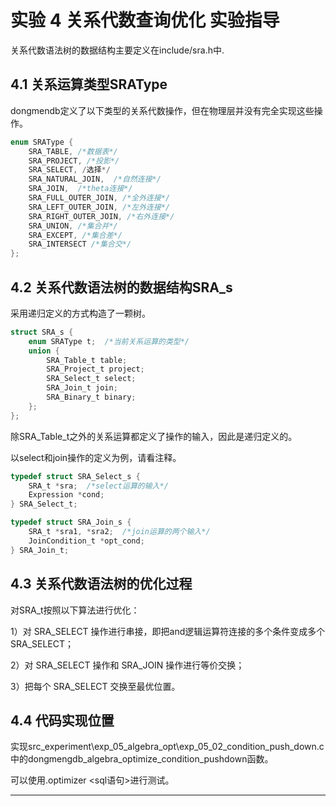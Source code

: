 # 实验 4 关系代数查询优化 实验指导

关系代数语法树的数据结构主要定义在include/sra.h中.
## 4.1 关系运算类型SRAType
dongmendb定义了以下类型的关系代数操作，但在物理层并没有完全实现这些操作。

```c
enum SRAType {
    SRA_TABLE, /*数据表*/
    SRA_PROJECT, /*投影*/
    SRA_SELECT, /选择*/
    SRA_NATURAL_JOIN,  /*自然连接*/
    SRA_JOIN,  /*theta连接*/
    SRA_FULL_OUTER_JOIN, /*全外连接*/
    SRA_LEFT_OUTER_JOIN, /*左外连接*/
    SRA_RIGHT_OUTER_JOIN, /*右外连接*/
    SRA_UNION, /*集合并*/
    SRA_EXCEPT, /*集合差*/
    SRA_INTERSECT /*集合交*/
};
```

## 4.2 关系代数语法树的数据结构SRA_s

采用递归定义的方式构造了一颗树。

```c
struct SRA_s {
    enum SRAType t;  /*当前关系运算的类型*/
    union {
        SRA_Table_t table;
        SRA_Project_t project;
        SRA_Select_t select;
        SRA_Join_t join;
        SRA_Binary_t binary;
    };
};
```

除SRA_Table_t之外的关系运算都定义了操作的输入，因此是递归定义的。

以select和join操作的定义为例，请看注释。

```c
typedef struct SRA_Select_s {
    SRA_t *sra;  /*select运算的输入*/
    Expression *cond;
} SRA_Select_t;

typedef struct SRA_Join_s {
    SRA_t *sra1, *sra2;  /*join运算的两个输入*/
    JoinCondition_t *opt_cond;
} SRA_Join_t;
```

## 4.3 关系代数语法树的优化过程

对SRA_t按照以下算法进行优化：

1）对 SRA_SELECT 操作进行串接，即把and逻辑运算符连接的多个条件变成多个SRA_SELECT；

2）对 SRA_SELECT 操作和 SRA_JOIN 操作进行等价交换；

3）把每个 SRA_SELECT 交换至最优位置。

## 4.4 代码实现位置
实现src_experiment\exp_05_algebra_opt\exp_05_02_condition_push_down.c中的dongmengdb_algebra_optimize_condition_pushdown函数。

可以使用.optimizer <sql语句>进行测试。


---

